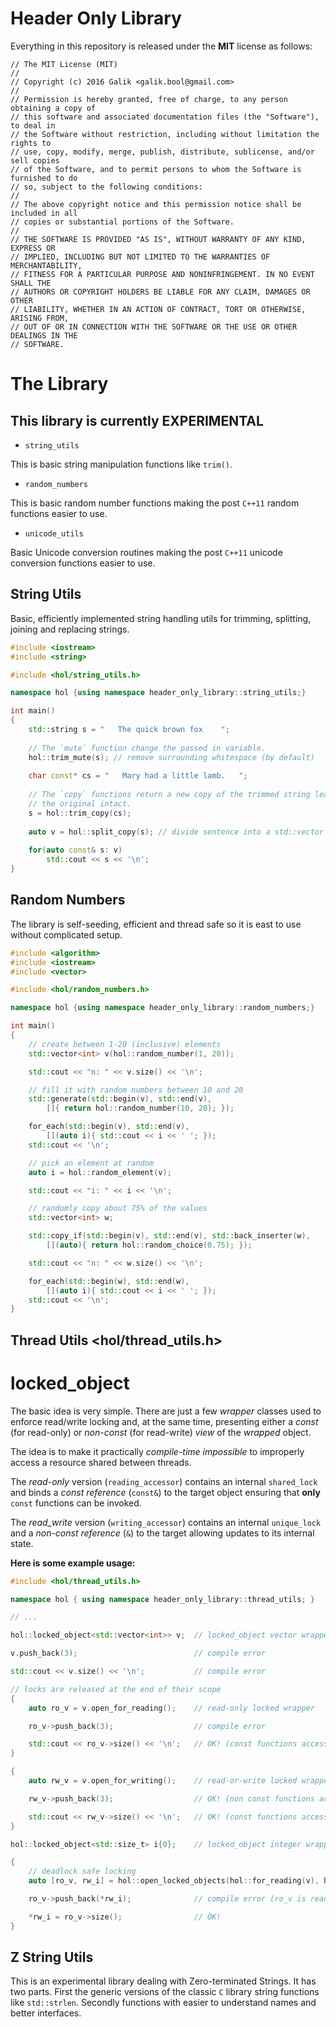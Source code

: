 # Header Only Library

Everything in this repository is released under the **MIT** license as follows:
```
// The MIT License (MIT)
//
// Copyright (c) 2016 Galik <galik.bool@gmail.com>
//
// Permission is hereby granted, free of charge, to any person obtaining a copy of
// this software and associated documentation files (the "Software"), to deal in
// the Software without restriction, including without limitation the rights to
// use, copy, modify, merge, publish, distribute, sublicense, and/or sell copies
// of the Software, and to permit persons to whom the Software is furnished to do
// so, subject to the following conditions:
//
// The above copyright notice and this permission notice shall be included in all
// copies or substantial portions of the Software.
//
// THE SOFTWARE IS PROVIDED "AS IS", WITHOUT WARRANTY OF ANY KIND, EXPRESS OR
// IMPLIED, INCLUDING BUT NOT LIMITED TO THE WARRANTIES OF MERCHANTABILITY,
// FITNESS FOR A PARTICULAR PURPOSE AND NONINFRINGEMENT. IN NO EVENT SHALL THE
// AUTHORS OR COPYRIGHT HOLDERS BE LIABLE FOR ANY CLAIM, DAMAGES OR OTHER
// LIABILITY, WHETHER IN AN ACTION OF CONTRACT, TORT OR OTHERWISE, ARISING FROM,
// OUT OF OR IN CONNECTION WITH THE SOFTWARE OR THE USE OR OTHER DEALINGS IN THE
// SOFTWARE.
```
# The Library

## This library is currently EXPERIMENTAL

* `string_utils`

This is basic string manipulation functions like `trim()`.

* `random_numbers`

This is basic random number functions making the post `C++11` random functions easier to use.

* `unicode_utils`

Basic Unicode conversion routines making the post `C++11` unicode conversion functions easier to use. 

## String Utils

Basic, efficiently implemented string handling utils for trimming, splitting, joining and replacing strings.

```cpp
#include <iostream>
#include <string>

#include <hol/string_utils.h>

namespace hol {using namespace header_only_library::string_utils;}

int main()
{
    std::string s = "   The quick brown fox    ";
    
    // The `mute` function change the passed in variable.
    hol::trim_mute(s); // remove surrounding whitespace (by default)
    
    char const* cs = "   Mary had a little lamb.   ";
    
    // The `copy` functions return a new copy of the trimmed string leaving
    // the original intact.
    s = hol::trim_copy(cs);
    
    auto v = hol::split_copy(s); // divide sentence into a std::vector of words
    
    for(auto const& s: v)
        std::cout << s << '\n';
}

```

## Random Numbers

The library is self-seeding, efficient and thread safe so it is east to use without complicated setup.

```cpp
#include <algorithm>
#include <iostream>
#include <vector>

#include <hol/random_numbers.h>

namespace hol {using namespace header_only_library::random_numbers;}

int main()
{
    // create between 1-20 (inclusive) elements
    std::vector<int> v(hol::random_number(1, 20));

    std::cout << "n: " << v.size() << '\n';

    // fill it with random numbers between 10 and 20
    std::generate(std::begin(v), std::end(v),
        []{ return hol::random_number(10, 20); });

    for_each(std::begin(v), std::end(v),
        [](auto i){ std::cout << i << ' '; });
    std::cout << '\n';

    // pick an element at random
    auto i = hol::random_element(v);

    std::cout << "i: " << i << '\n';

    // randomly copy about 75% of the values
    std::vector<int> w;

    std::copy_if(std::begin(v), std::end(v), std::back_inserter(w),
        [](auto){ return hol::random_choice(0.75); });

    std::cout << "n: " << w.size() << '\n';

    for_each(std::begin(w), std::end(w),
        [](auto i){ std::cout << i << ' '; });
    std::cout << '\n';
}
```

## Thread Utils <hol/thread_utils.h>

# locked_object<T>

The basic idea is very simple. There are just a few *wrapper* classes used to enforce read/write locking and, at the same time, presenting either a *const* (for read-only) or *non-const* (for read-write) *view* of the *wrapped* object.

The idea is to make it practically *compile-time impossible* to improperly access a resource shared between threads.

The *read-only* version (`reading_accessor`) contains an internal `shared_lock` and binds a *const reference* (`const&`) to the target object ensuring that **only** `const` functions can be invoked.

The *read_write* version (`writing_accessor`) contains an internal `unique_lock` and a *non-const reference* (`&`)  to the target allowing updates to its internal state.

**Here is some example usage:**

```cpp
#include <hol/thread_utils.h>

namespace hol { using namespace header_only_library::thread_utils; }

// ...

hol::locked_object<std::vector<int>> v;  // locked_object vector wrapper

v.push_back(3);                          // compile error

std::cout << v.size() << '\n';           // compile error

// locks are released at the end of their scope
{
    auto ro_v = v.open_for_reading();    // read-only locked wrapper

    ro_v->push_back(3);                  // compile error

    std::cout << ro_v->size() << '\n';   // OK! (const functions accessible)
}

{
    auto rw_v = v.open_for_writing();    // read-or-write locked wrapper

    rw_v->push_back(3);                  // OK! (non const functions accessible)

    std::cout << rw_v->size() << '\n';   // OK! (const functions accessible)
}

hol::locked_object<std::size_t> i{0};    // locked_object integer wrapper

{
    // deadlock safe locking
    auto [ro_v, rw_i] = hol::open_locked_objects(hol::for_reading(v), hol::for_writing(i));

    ro_v->push_back(*rw_i);              // compile error (ro_v is read only)

    *rw_i = ro_v->size();                // OK!
}
```

## Z String Utils

This is an experimental library dealing with Zero-terminated Strings. It has two parts. First 
the generic versions of the classic `C` library string functions like `std::strlen`. 
Secondly functions with easier to understand names and better interfaces.

```cpp
```
